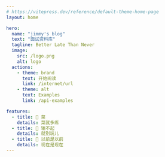 ```yaml
---
# https://vitepress.dev/reference/default-theme-home-page
layout: home

hero:
  name: "jimmy's blog"
  text: "面试资料库"
  tagline: Better Late Than Never
  image:
    src: /logo.png
    alt: logo
  actions:
    - theme: brand
      text: 开始阅读
      link: /internet/url
    - theme: alt
      text: Examples
      link: /api-examples

features:
  - title: 🥬 菜
    details: 菜就多练
  - title: 📖 输不起
    details: 就别玩儿
  - title: 🦀 以前是以前
    details: 现在是现在
---
```

